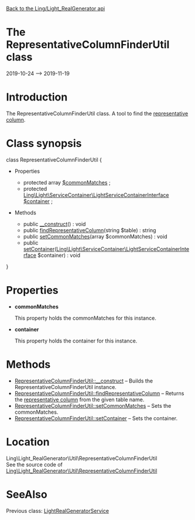 [Back to the Ling/Light_RealGenerator api](https://github.com/lingtalfi/Light_RealGenerator/blob/master/doc/api/Ling/Light_RealGenerator.md)



The RepresentativeColumnFinderUtil class
================
2019-10-24 --> 2019-11-19






Introduction
============

The RepresentativeColumnFinderUtil class.
A tool to find the [representative column](https://github.com/lingtalfi/Light_RealGenerator/blob/master/doc/pages/conception-notes.md#the-representative-column).



Class synopsis
==============


class <span class="pl-k">RepresentativeColumnFinderUtil</span>  {

- Properties
    - protected array [$commonMatches](#property-commonMatches) ;
    - protected [Ling\Light\ServiceContainer\LightServiceContainerInterface](https://github.com/lingtalfi/Light/blob/master/doc/api/Ling/Light/ServiceContainer/LightServiceContainerInterface.md) [$container](#property-container) ;

- Methods
    - public [__construct](https://github.com/lingtalfi/Light_RealGenerator/blob/master/doc/api/Ling/Light_RealGenerator/Util/RepresentativeColumnFinderUtil/__construct.md)() : void
    - public [findRepresentativeColumn](https://github.com/lingtalfi/Light_RealGenerator/blob/master/doc/api/Ling/Light_RealGenerator/Util/RepresentativeColumnFinderUtil/findRepresentativeColumn.md)(string $table) : string
    - public [setCommonMatches](https://github.com/lingtalfi/Light_RealGenerator/blob/master/doc/api/Ling/Light_RealGenerator/Util/RepresentativeColumnFinderUtil/setCommonMatches.md)(array $commonMatches) : void
    - public [setContainer](https://github.com/lingtalfi/Light_RealGenerator/blob/master/doc/api/Ling/Light_RealGenerator/Util/RepresentativeColumnFinderUtil/setContainer.md)([Ling\Light\ServiceContainer\LightServiceContainerInterface](https://github.com/lingtalfi/Light/blob/master/doc/api/Ling/Light/ServiceContainer/LightServiceContainerInterface.md) $container) : void

}




Properties
=============

- <span id="property-commonMatches"><b>commonMatches</b></span>

    This property holds the commonMatches for this instance.
    
    

- <span id="property-container"><b>container</b></span>

    This property holds the container for this instance.
    
    



Methods
==============

- [RepresentativeColumnFinderUtil::__construct](https://github.com/lingtalfi/Light_RealGenerator/blob/master/doc/api/Ling/Light_RealGenerator/Util/RepresentativeColumnFinderUtil/__construct.md) &ndash; Builds the RepresentativeColumnFinderUtil instance.
- [RepresentativeColumnFinderUtil::findRepresentativeColumn](https://github.com/lingtalfi/Light_RealGenerator/blob/master/doc/api/Ling/Light_RealGenerator/Util/RepresentativeColumnFinderUtil/findRepresentativeColumn.md) &ndash; Returns the [representative column](https://github.com/lingtalfi/Light_RealGenerator/blob/master/doc/pages/conception-notes.md#the-representative-column) from the given table name.
- [RepresentativeColumnFinderUtil::setCommonMatches](https://github.com/lingtalfi/Light_RealGenerator/blob/master/doc/api/Ling/Light_RealGenerator/Util/RepresentativeColumnFinderUtil/setCommonMatches.md) &ndash; Sets the commonMatches.
- [RepresentativeColumnFinderUtil::setContainer](https://github.com/lingtalfi/Light_RealGenerator/blob/master/doc/api/Ling/Light_RealGenerator/Util/RepresentativeColumnFinderUtil/setContainer.md) &ndash; Sets the container.





Location
=============
Ling\Light_RealGenerator\Util\RepresentativeColumnFinderUtil<br>
See the source code of [Ling\Light_RealGenerator\Util\RepresentativeColumnFinderUtil](https://github.com/lingtalfi/Light_RealGenerator/blob/master/Util/RepresentativeColumnFinderUtil.php)



SeeAlso
==============
Previous class: [LightRealGeneratorService](https://github.com/lingtalfi/Light_RealGenerator/blob/master/doc/api/Ling/Light_RealGenerator/Service/LightRealGeneratorService.md)<br>
